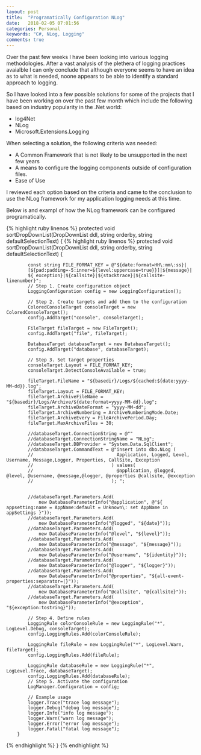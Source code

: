 ```yaml
---
layout: post
title:  "Programatically Configuration NLog"
date:   2018-02-05 07:01:56
categories: Personal
keywords: "C#, NLog, Logging"
comments: true
---
```


Over the past few weeks I have been looking into various logging methodologies. After a vast analysis of the plethera of logging practices avaialble I can only conclude that although everyone seems to have an idea as to what is needed, noone appears to be able to identify a standard approach to logging.

So I have looked into a few possible solutions for some of the projects that I have been working on over the past few month which include the following based on industry popularity in the .Net world: 
- log4Net
- NLog
- Microsoft.Extensions.Logging

When selecting a solution, the following criteria was needed:
- A Common Framework that is not likely to be unsupported in the next few years
- A means to configure the logging components outside of configuration files.
- Ease of Use

I reviewed each option based on the criteria and came to the conclusion to use the NLog framework for my application logging needs at this time.

Below is and exampl of how the NLog framework can be configured programatically.

{% highlight ruby linenos %}
	 protected void sortDropDownList(DropDownList ddl, string orderby, string defaultSelectionText) 
        {
            {% highlight ruby linenos %}
	 protected void sortDropDownList(DropDownList ddl, string orderby, string defaultSelectionText) 
        {

	        const string FILE_FORMAT_KEY = @"${date:format=HH\:mm\:ss}|
			[${pad:padding=-5:inner=${level:uppercase=true}}]|${message}|
			${ exception}|${callsite}|${stacktrace}|${callsite-linenumber}";
            // Step 1. Create configuration object 
            LoggingConfiguration config = new LoggingConfiguration();

            // Step 2. Create targets and add them to the configuration 
            ColoredConsoleTarget consoleTarget = new ColoredConsoleTarget();
            config.AddTarget("console", consoleTarget);

            FileTarget fileTarget = new FileTarget();
            config.AddTarget("file", fileTarget);

            DatabaseTarget databaseTarget = new DatabaseTarget();
            config.AddTarget("database", databaseTarget);

            // Step 3. Set target properties 
            consoleTarget.Layout = FILE_FORMAT_KEY;
            consoleTarget.DetectConsoleAvailable = true;

            fileTarget.FileName = "${basedir}/Logs/${cached:${date:yyyy-MM-dd}}.log";
            fileTarget.Layout = FILE_FORMAT_KEY;
            fileTarget.ArchiveFileName = "${basedir}/Logs/Archive/${date:format=yyyy-MM-dd}.log";
            fileTarget.ArchiveDateFormat = "yyyy-MM-dd";
            fileTarget.ArchiveNumbering = ArchiveNumberingMode.Date;
            fileTarget.ArchiveEvery = FileArchivePeriod.Day;
            fileTarget.MaxArchiveFiles = 30;

            //databaseTarget.ConnectionString = @""
            //databaseTarget.ConnectionStringName = "NLog";
            //databaseTarget.DBProvider = "System.Data.SqlClient";
            //databaseTarget.CommandText = @"insert into dbo.NLog (
            //                               Application, Logged, Level, Username, Message,Logger, Properties, CallSite, Exception
            //                             ) values(
            //                               @application, @logged, @level, @username, @message,@logger, @properties @callsite, @exception
            //                             ); ";


            //databaseTarget.Parameters.Add(
				new DatabaseParameterInfo("@application", @"${ appsetting:name = AppName:default = Unknown\: set AppName in appSettings }"));
            //databaseTarget.Parameters.Add(
				new DatabaseParameterInfo("@logged", "${date}"));
            //databaseTarget.Parameters.Add(
				new DatabaseParameterInfo("@level", "${level}"));
            //databaseTarget.Parameters.Add(
				new DatabaseParameterInfo("@message", "${message}"));
            //databaseTarget.Parameters.Add(
				new DatabaseParameterInfo("@username", "${identity}"));
            //databaseTarget.Parameters.Add(
				new DatabaseParameterInfo("@logger", "${logger}"));
            //databaseTarget.Parameters.Add(
				new DatabaseParameterInfo("@properties", "${all-event-properties:separator=|}"));
            //databaseTarget.Parameters.Add(
				new DatabaseParameterInfo("@callsite", "@{callsite}"));
            //databaseTarget.Parameters.Add(
				new DatabaseParameterInfo("@exception", "${exception:tostring}"));

            // Step 4. Define rules
            LoggingRule colorConsoleRule = new LoggingRule("*", LogLevel.Debug, consoleTarget);
            config.LoggingRules.Add(colorConsoleRule);

            LoggingRule fileRule = new LoggingRule("*", LogLevel.Warn, fileTarget);
            config.LoggingRules.Add(fileRule);

            LoggingRule databaseRule = new LoggingRule("*", LogLevel.Trace, databaseTarget);
            config.LoggingRules.Add(databaseRule);
            // Step 5. Activate the configuration
            LogManager.Configuration = config;

            // Example usage
            logger.Trace("trace log message");
            logger.Debug("debug log message");
            logger.Info("info log message");
            logger.Warn("warn log message");
            logger.Error("error log message");
            logger.Fatal("fatal log message");
        }
{% endhighlight %}
        }
{% endhighlight %}
